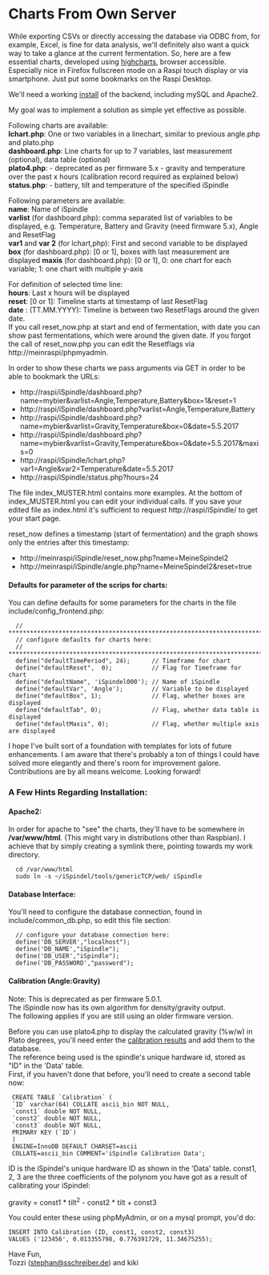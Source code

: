 # Charts From Own Server 

While exporting CSVs or directly accessing the database via ODBC from, for example, Excel, is fine for data analysis, we'll definitely also want a quick way to take a glance at the current fermentation.
So, here are a few essential charts, developed using [highcharts](http://www.highcharts.com), browser accessible.
Especially nice in Firefox fullscreen mode on a Raspi touch display or via smartphone. Just put some bookmarks on the Raspi Desktop.

We'll need a working [install](../INSTALL_en.md) of the backend, including mySQL and Apache2.

My goal was to implement a solution as simple yet effective as possible.

Following charts are available:  
**lchart.php**: One or two variables in a linechart, similar to previous  angle.php and plato.php   
**dashboard.php**: Line charts for up to 7 variables, last measurement (optional), data table (optional)  
**plato4.php**: - deprecated as per firmware 5.x - gravity and temperature over the past x hours (calibration record required as explained below)  
**status.php**: - battery, tilt and temperature of the specified iSpindle


Following parameters are available:  
**name**: Name of iSpindle     
**varlist** (for dashboard.php): comma separated list of variables to be displayed, e.g. Temperature, Battery and Gravity (need firmware 5.x), Angle and ResetFlag   
**var1** and **var 2** (for lchart,php): First and second variable to be displayed  
**box** (for dashboard.php): [0 or 1], boxes with last measurement are displayed
**maxis** (for dashboard.php): [0 or 1], 0: one chart for each variable; 1: one chart with multiple y-axis

For definition of selected time line:  
**hours**: Last x hours will be displayed  
**reset**: [0 or 1]: Timeline starts at timestamp of last ResetFlag  
**date** : (TT.MM.YYYY): Timeline is between two ResetFlags around the given date.  
If you call reset_now.php at start and end of fermentation, with date you can show past fermentations, which were around the given date. If you forgot the call of reset_now.php you can edit the Resetflags via http://meinraspi/phpmyadmin.    


In order to show these charts we pass arguments via GET in order to be able to bookmark the URLs:

* http://raspi/iSpindle/dashboard.php?name=mybier&varlist=Angle,Temperature,Battery&box=1&reset=1
* http://raspi/iSpindle/dashboard.php?varlist=Angle,Temperature,Battery
* http://raspi/iSpindle/dashboard.php?name=mybier&varlist=Gravity,Temperature&box=0&date=5.5.2017
* http://raspi/iSpindle/dashboard.php?name=mybier&varlist=Gravity,Temperature&box=0&date=5.5.2017&maxis=0
* http://raspi/iSpindle/lchart.php?var1=Angle&var2=Temperature&date=5.5.2017
* http://raspi/iSpindle/status.php?hours=24


The file index_MUSTER.html contains more examples. 
At the bottom of index_MUSTER.html you can edit your individual calls. If you save your edited file as index.html it's sufficient to request http://raspi/iSpindle/ to get your start page.

reset_now defines a timestamp (start of fermentation) and the graph shows only the entries after this timestamp:
* http://meinraspi/iSpindle/reset_now.php?name=MeineSpindel2
* http://meinraspi/iSpindle/angle.php?name=MeineSpindel2&reset=true

#### Defaults for parameter of the scrips for charts:
You can define defaults for some parameters for the charts in the file include/config_frontend.php:

      // **************************************************************************** 
      // configure defaults for charts here:
      // **************************************************************************** 
      define("defaultTimePeriod", 24);      // Timeframe for chart
      define("defaultReset",  0);           // Flag for Timeframe for chart 
      define("defaultName", 'iSpindel000'); // Name of iSpindle
      define("defaultVar", 'Angle');        // Variable to be displayed
      define("defaultBox", 1);              // Flag, whether boxes are displayed
      define("defaultTab", 0);              // Flag, whether data table is displayed
      define("defaultMaxis", 0);            // Flag, whether multiple axis are displayed



I hope I've built sort of a foundation with templates for lots of future enhancements.
I am aware that there's probably a ton of things I could have solved more elegantly and there's room for improvement galore.     
Contributions are by all means welcome. Looking forward!


### A Few Hints Regarding Installation:
#### Apache2:
In order for apache to "see" the charts, they'll have to be somewhere in **/var/www/html**.
(This might vary in distributions other than Raspbian).
I achieve that by simply creating a symlink there, pointing towards my work directory.

      cd /var/www/html    
      sudo ln -s ~/iSpindel/tools/genericTCP/web/ iSpindle

#### Database Interface:
You'll need to configure the database connection, found in include/common_db.php, so edit this file section:

      // configure your database connection here:
      define('DB_SERVER',"localhost");
      define('DB_NAME',"iSpindle");
      define('DB_USER',"iSpindle");
      define('DB_PASSWORD',"password");

#### Calibration (Angle:Gravity)
Note: This is deprecated as per firmware 5.0.1.      
The iSpindle now has its own algorithm for density/gravity output.      
The following applies if you are still using an older firmware version.      

Before you can use plato4.php to display the calculated gravity (%w/w) in Plato degrees, you'll need enter the [calibration results](../../../docs/Calibration_en.md) and add them to the database.      
The reference being used is the spindle's unique hardware id, stored as "ID" in the 'Data' table.    
First, if you haven't done that before, you'll need to create a second table now:
     
     CREATE TABLE `Calibration` (
     `ID` varchar(64) COLLATE ascii_bin NOT NULL,
     `const1` double NOT NULL,
     `const2` double NOT NULL,
     `const3` double NOT NULL,
     PRIMARY KEY (`ID`)
     ) 
     ENGINE=InnoDB DEFAULT CHARSET=ascii 
     COLLATE=ascii_bin COMMENT='iSpindle Calibration Data';

ID is the iSpindel's unique hardware ID as shown in the 'Data' table.
const1, 2, 3 are the three coefficients of the polynom you have got as a result of calibrating your iSpindel:

gravity = const1 * tilt<sup>2</sup> - const2 * tilt + const3

You could enter these using phpMyAdmin, or on a mysql prompt, you'd do:

    INSERT INTO Calibration (ID, const1, const2, const3)
    VALUES ('123456', 0.013355798, 0.776391729, 11.34675255);

Have Fun,     
Tozzi (stephan@sschreiber.de)
and
kiki
